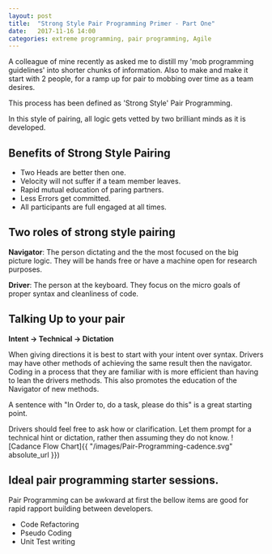 ```yaml
---
layout: post
title:  "Strong Style Pair Programming Primer - Part One"
date:   2017-11-16 14:00
categories: extreme programming, pair programming, Agile
---
```


A  colleague of mine recently as asked me to distill my 'mob  programming guidelines' into shorter chunks of information. Also to make  and make it start with 2 people, for a ramp up for pair to mobbing over time as a team desires.

This process has been defined as 'Strong Style' Pair Programming.

In this style of pairing, all logic gets vetted by two brilliant minds as it is developed.

## Benefits of Strong Style Pairing

* Two Heads are better then one.
* Velocity will not suffer if a team member leaves.
* Rapid mutual education of paring partners.
* Less Errors get committed.
* All participants are full engaged at all times.

## Two roles of strong style pairing
 
**Navigator**: The person dictating and the the most focused on the big picture logic. They will be hands free or have a machine open for research purposes.

**Driver**: The person at the keyboard.  They focus on the micro goals of proper syntax and  cleanliness of code.

## Talking Up to your pair
 
**Intent → Technical → Dictation**

When giving directions it is best to start with your intent over syntax. Drivers may have other methods of achieving the same result then the navigator. Coding in a process that they are familiar with is more efficient than having to lean the drivers methods. 
This also promotes the education of the Navigator of new methods.

A sentence with "In Order to, do a task, please do this" is a great starting point.

Drivers should feel free to ask how or clarification. Let them prompt for a technical hint or dictation, rather then assuming they do not know.
![Cadance Flow Chart]{{ "/images/Pair-Programming-cadence.svg" absolute_url }})

## Ideal pair programming starter sessions.
Pair Programming can be awkward at first the bellow items are good for rapid rapport building between developers.

* Code Refactoring
* Pseudo Coding
* Unit Test writing 
